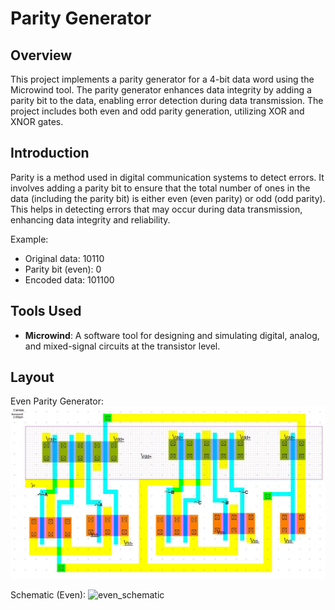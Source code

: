 # Parity Generator

## Overview

This project implements a parity generator for a 4-bit data word using the Microwind tool. The parity generator enhances data integrity by adding a parity bit to the data, enabling error detection during data transmission. The project includes both even and odd parity generation, utilizing XOR and XNOR gates.

## Introduction

Parity is a method used in digital communication systems to detect errors. It involves adding a parity bit to ensure that the total number of ones in the data (including the parity bit) is either even (even parity) or odd (odd parity). This helps in detecting errors that may occur during data transmission, enhancing data integrity and reliability.

Example:
- Original data: 10110
- Parity bit (even): 0
- Encoded data: 101100

## Tools Used

- **Microwind**: A software tool for designing and simulating digital, analog, and mixed-signal circuits at the transistor level.

## Layout

Even Parity Generator:
<img src='./layout_evenparity.jpg' alt='even_parity'>

Schematic (Even):
<img src='./schematic_even.jpg' alt='even_schematic'>
